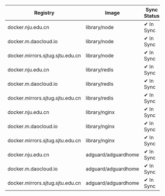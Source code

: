 | Registry | Image | Sync Status | Digest Docker.io | Digest Mirror | Error |
|----------|-------|-------------|------------------|---------------|-------|
| docker.nju.edu.cn | library/node | ✔ In Sync | a8ba58f5... | a8ba58f5... | |
| docker.m.daocloud.io | library/node | ✔ In Sync | a8ba58f5... | a8ba58f5... | |
| docker.mirrors.sjtug.sjtu.edu.cn | library/node | ✔ In Sync | a8ba58f5... | a8ba58f5... | |
| docker.nju.edu.cn | library/redis | ✔ In Sync | 01afb31d... | 01afb31d... | |
| docker.m.daocloud.io | library/redis | ✔ In Sync | 01afb31d... | 01afb31d... | |
| docker.mirrors.sjtug.sjtu.edu.cn | library/redis | ✔ In Sync | 01afb31d... | 01afb31d... | |
| docker.nju.edu.cn | library/nginx | ✔ In Sync | 0f04e4f6... | 0f04e4f6... | |
| docker.m.daocloud.io | library/nginx | ✔ In Sync | 0f04e4f6... | 0f04e4f6... | |
| docker.mirrors.sjtug.sjtu.edu.cn | library/nginx | ✔ In Sync | 0f04e4f6... | 0f04e4f6... | |
| docker.nju.edu.cn | adguard/adguardhome | ✔ In Sync | f890b775... | f890b775... | |
| docker.m.daocloud.io | adguard/adguardhome | ✔ In Sync | f890b775... | f890b775... | |
| docker.mirrors.sjtug.sjtu.edu.cn | adguard/adguardhome | ✔ In Sync | f890b775... | f890b775... | |

